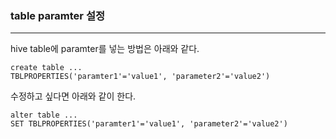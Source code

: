 ### table paramter 설정

<hr>


hive table에 paramter를 넣는 방법은 아래와 같다.

```
create table ...
TBLPROPERTIES('paramter1'='value1', 'parameter2'='value2')
```



수정하고 싶다면 아래와 같이 한다.

```
alter table ...
SET TBLPROPERTIES('paramter1'='value1', 'parameter2'='value2')
```

